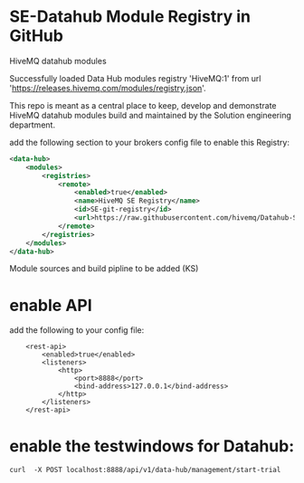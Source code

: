 # SE-Datahub Module Registry in GitHub

HiveMQ datahub modules

Successfully loaded Data Hub modules registry 'HiveMQ:1' from url 'https://releases.hivemq.com/modules/registry.json'.

This repo is meant as a central place to keep, develop and demonstrate HiveMQ datahub modules build and maintained by the Solution engineering department.

add the following section to your brokers config file to enable this Registry:

```xml
<data-hub>
    <modules>
        <registries>
            <remote>
                <enabled>true</enabled>
                <name>HiveMQ SE Registry</name>
                <id>SE-git-registry</id>
                <url>https://raw.githubusercontent.com/hivemq/Datahub-SE-Registry/refs/heads/main/registry.json</url>
            </remote>
        </registries>
    </modules>
</data-hub>

```

Module sources and build pipline to be added (KS)

# enable API
add the following to your config file:
```
    <rest-api>
        <enabled>true</enabled>
        <listeners>
            <http>
                <port>8888</port>
                <bind-address>127.0.0.1</bind-address>
            </http>
        </listeners>
    </rest-api>
```

# enable the testwindows for Datahub:
```curl  -X POST localhost:8888/api/v1/data-hub/management/start-trial```
